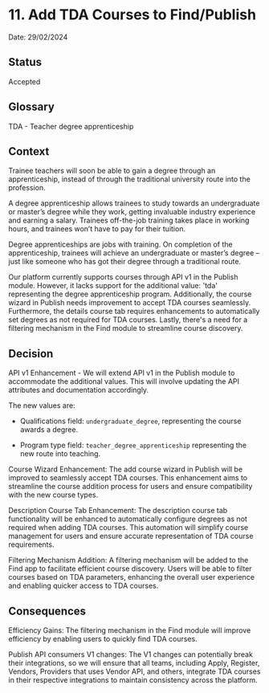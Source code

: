 # 11. Add TDA Courses to Find/Publish

Date: 29/02/2024

## Status

Accepted

## Glossary

TDA - Teacher degree apprenticeship

## Context

Trainee teachers will soon be able to gain a degree through an apprenticeship,
instead of through the traditional university route into the profession.

A degree apprenticeship allows trainees to study towards an undergraduate or
master’s degree while they work, getting invaluable industry experience and
earning a salary. Trainees off-the-job training takes place in working hours,
and trainees won’t have to pay for their tuition.

Degree apprenticeships are jobs with training. On completion of the apprenticeship,
trainees will achieve an undergraduate or master’s degree – just like someone
who has got their degree through a traditional route.

Our platform currently supports courses through API v1 in the Publish module.
However, it lacks support for the additional value: 'tda' representing the degree apprenticeship program.
Additionally, the course wizard in Publish needs improvement to accept TDA
courses seamlessly. Furthermore, the details course tab requires enhancements to
automatically set degrees as not required for TDA courses.
Lastly, there's a need for a filtering mechanism in the Find module to streamline course discovery.

## Decision

API v1 Enhancement - We will extend API v1 in the Publish module to accommodate the additional values. This will involve updating the API attributes and documentation accordingly. 

The new values are:

* Qualifications field: `undergraduate_degree`, representing the course awards a degree.

* Program type field: `teacher_degree_apprenticeship` representing the new route into teaching.


Course Wizard Enhancement: The add course wizard in Publish will be improved to seamlessly accept TDA courses. This enhancement aims to streamline the course addition process for users and ensure compatibility with the new course types.

Description Course Tab Enhancement: The description course tab functionality will be enhanced to automatically configure degrees as not required when adding TDA courses. This automation will simplify course management for users and ensure accurate representation of TDA course requirements.

Filtering Mechanism Addition: A filtering mechanism will be added to the Find app to facilitate efficient course discovery. Users will be able to filter courses based on TDA parameters, enhancing the overall user experience and enabling quicker access to TDA courses.

## Consequences

Efficiency Gains: The filtering mechanism in the Find module will improve efficiency by enabling users to quickly find TDA courses.

Publish API consumers V1 changes: The V1 changes can potentially break their integrations, so we will ensure that all teams, including Apply, Register, Vendors, Providers that uses Vendor API, and others, integrate TDA courses in their respective integrations to maintain consistency across the platform.
